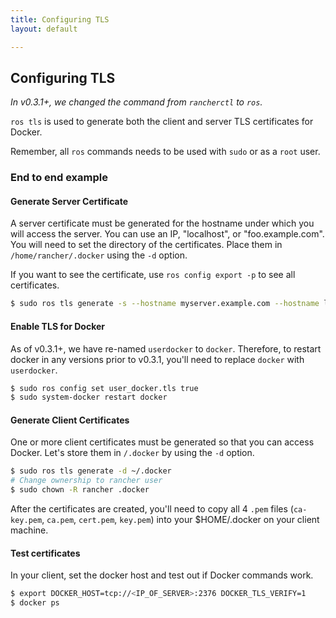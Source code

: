 ```yaml
---
title: Configuring TLS
layout: default

---
```


## Configuring TLS

_In v0.3.1+, we changed the command from `rancherctl` to `ros`._

`ros tls` is used to generate both the client and server TLS certificates for Docker.

Remember, all `ros` commands needs to be used with `sudo` or as a `root` user.

### End to end example

#### Generate Server Certificate

A server certificate must be generated for the hostname under which you will access the server.  You can use an IP, "localhost", or "foo.example.com". You will need to set the directory of the certificates. Place them in `/home/rancher/.docker` using the `-d` option.

If you want to see the certificate, use `ros config export -p` to see all certificates.

```bash
$ sudo ros tls generate -s --hostname myserver.example.com --hostname localhost --hostname <IP_OF_SERVER> -d ~/.docker
```

#### Enable TLS for Docker

As of v0.3.1+, we have re-named `userdocker` to `docker`. Therefore, to restart docker in any versions prior to v0.3.1, you'll need to replace `docker` with `userdocker`.

```bash
$ sudo ros config set user_docker.tls true
$ sudo system-docker restart docker
```

#### Generate Client Certificates

One or more client certificates must be generated so that you can access Docker. Let's store them in `/.docker` by using the `-d` option.

```bash
$ sudo ros tls generate -d ~/.docker
# Change ownership to rancher user
$ sudo chown -R rancher .docker
```

After the certificates are created, you'll need to copy all 4 `.pem` files (`ca-key.pem`, `ca.pem`, `cert.pem`, `key.pem`) into your $HOME/.docker on your client machine.

#### Test certificates

In your client, set the docker host and test out if Docker commands work.

```bash
$ export DOCKER_HOST=tcp://<IP_OF_SERVER>:2376 DOCKER_TLS_VERIFY=1
$ docker ps
```
